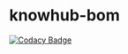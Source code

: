 # knowhub-bom

[![Codacy Badge](https://api.codacy.com/project/badge/Grade/0ff30f327c8147c7823f3f6bb4345801)](https://www.codacy.com?utm_source=github.com&amp;utm_medium=referral&amp;utm_content=luca-poddigue/knowhub-bom&amp;utm_campaign=Badge_Grade)